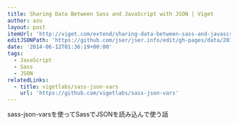 ```yaml
---
title: Sharing Data Between Sass and JavaScript with JSON | Viget
author: azu
layout: post
itemUrl: 'http://viget.com/extend/sharing-data-between-sass-and-javascript-with-json'
editJSONPath: 'https://github.com/jser/jser.info/edit/gh-pages/data/2014/06/index.json'
date: '2014-06-12T01:36:19+00:00'
tags:
  - JavaScript
  - Sass
  - JSON
relatedLinks:
  - title: vigetlabs/sass-json-vars
    url: 'https://github.com/vigetlabs/sass-json-vars'
---
```

sass-json-varsを使ってSassでJSONを読み込んで使う話
